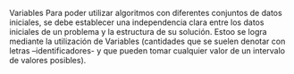Variables Para poder utilizar algoritmos con diferentes conjuntos de datos iniciales, se debe establecer una independencia clara
entre los datos iniciales de un problema y la estructura de su solución. Estoo se logra mediante la utilización de Variables
(cantidades que se suelen denotar con letras –identificadores- y que pueden tomar cualquier valor de un intervalo de valores posibles).